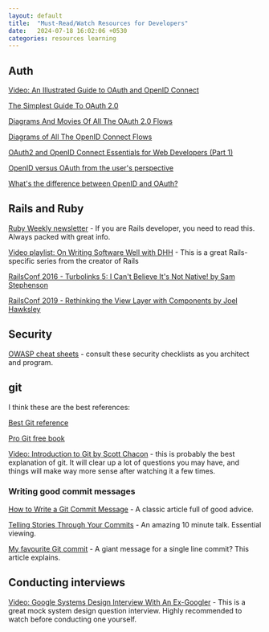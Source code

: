 ```yaml
---
layout: default
title:  "Must-Read/Watch Resources for Developers"
date:   2024-07-18 16:02:06 +0530
categories: resources learning
---
```

## Auth

[Video: An Illustrated Guide to OAuth and OpenID Connect](https://www.youtube.com/watch?v=t18YB3xDfXI)

[The Simplest Guide To OAuth 2.0](https://darutk.medium.com/the-simplest-guide-to-oauth-2-0-8c71bd9a15bb)

[Diagrams And Movies Of All The OAuth 2.0 Flows](https://darutk.medium.com/diagrams-and-movies-of-all-the-oauth-2-0-flows-194f3c3ade85)

[Diagrams of All The OpenID Connect Flows](https://darutk.medium.com/diagrams-of-all-the-openid-connect-flows-6968e3990660)

[OAuth2 and OpenID Connect Essentials for Web Developers (Part 1)](https://8thlight.com/blog/kyle-krull/2019/09/10/oauth2-essentials-1.html)

[OpenID versus OAuth from the user's perspective](http://cakebaker.42dh.com/2008/04/01/openid-versus-oauth-from-the-users-perspective/)

[What's the difference between OpenID and OAuth?](https://stackoverflow.com/questions/1087031/whats-the-difference-between-openid-and-oauth)

## Rails and Ruby

[Ruby Weekly newsletter](https://rubyweekly.com/) - If you are Rails developer,
you need to read this. Always packed with great info.

[Video playlist: On Writing Software Well with DHH](https://www.youtube.com/watch?v=H5i1gdwe1Ls&list=PL3m89j0mV0pdNAg6x9oq6S8Qz_4C-yuwj) -
This is a great Rails-specific series from the creator of Rails

[RailsConf 2016 - Turbolinks 5: I Can't Believe It's Not Native! by Sam Stephenson](https://www.youtube.com/watch?v=SWEts0rlezA)

[RailsConf 2019 - Rethinking the View Layer with Components by Joel Hawksley](https://www.youtube.com/watch?v=y5Z5a6QdA-M)

## Security

[OWASP cheat sheets](https://cheatsheetseries.owasp.org/) - consult these security
checklists as you architect and program.

## git

I think these are the best references:

[Best Git reference](https://git-scm.com/docs)

[Pro Git free book](https://git-scm.com/)

[Video: Introduction to Git by Scott Chacon](https://www.youtube.com/watch?v=XCnnSryzPrE) -
this is probably the best explanation of git. It will clear up a lot of questions
you may have, and things will make way more sense after watching it a few times.

### Writing good commit messages

[How to Write a Git Commit Message](https://chris.beams.io/posts/git-commit/) -
A classic article full of good advice.

[Telling Stories Through Your Commits](https://blog.mocoso.co.uk/talks/2015/01/12/telling-stories-through-your-commits/) -
An amazing 10 minute talk. Essential viewing.

[My favourite Git commit](https://dhwthompson.com/2019/my-favourite-git-commit) -
A giant message for a single line commit? This article explains.

## Conducting interviews

   [Video: Google Systems Design Interview With An Ex-Googler](https://www.youtube.com/watch?v=q0KGYwNbf-0) -
   This is a great mock system design question interview. Highly recommended to watch
   before conducting one yourself. 